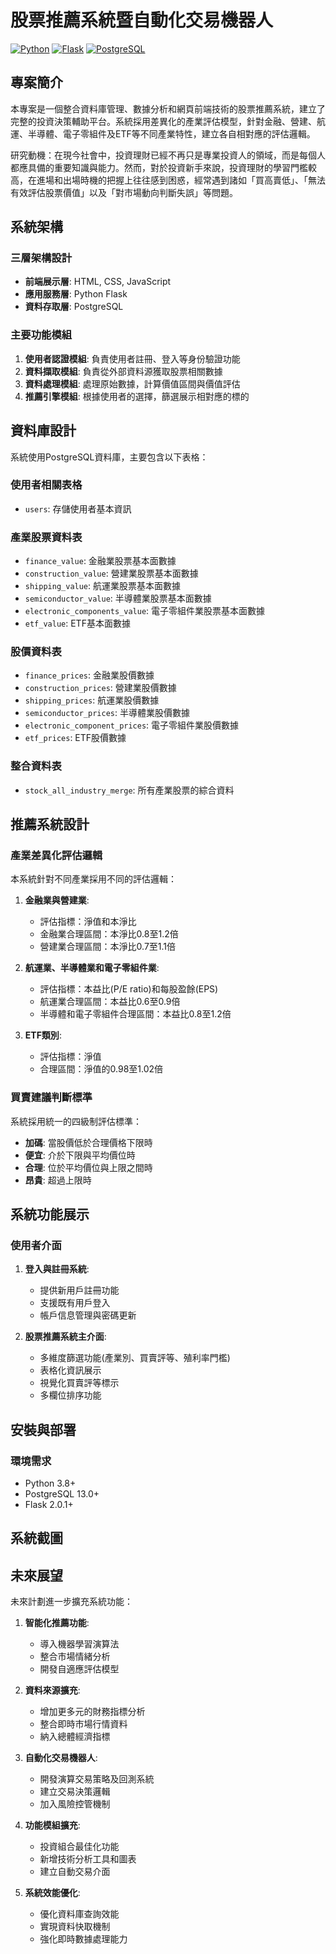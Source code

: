 # 股票推薦系統暨自動化交易機器人

[![Python](https://img.shields.io/badge/Python-3.8%2B-brightgreen.svg)](https://www.python.org/)
[![Flask](https://img.shields.io/badge/Flask-2.0.1-lightgrey.svg)](https://flask.palletsprojects.com/)
[![PostgreSQL](https://img.shields.io/badge/PostgreSQL-13.0-blue.svg)](https://www.postgresql.org/)

## 專案簡介

本專案是一個整合資料庫管理、數據分析和網頁前端技術的股票推薦系統，建立了完整的投資決策輔助平台。系統採用差異化的產業評估模型，針對金融、營建、航運、半導體、電子零組件及ETF等不同產業特性，建立各自相對應的評估邏輯。

研究動機：在現今社會中，投資理財已經不再只是專業投資人的領域，而是每個人都應具備的重要知識與能力。然而，對於投資新手來說，投資理財的學習門檻較高，在進場和出場時機的把握上往往感到困惑，經常遇到諸如「買高賣低」、「無法有效評估股票價值」以及「對市場動向判斷失誤」等問題。

## 系統架構

### 三層架構設計
- **前端展示層**: HTML, CSS, JavaScript
- **應用服務層**: Python Flask
- **資料存取層**: PostgreSQL

### 主要功能模組
1. **使用者認證模組**: 負責使用者註冊、登入等身份驗證功能
2. **資料擷取模組**: 負責從外部資料源獲取股票相關數據
3. **資料處理模組**: 處理原始數據，計算價值區間與價值評估
4. **推薦引擎模組**: 根據使用者的選擇，篩選展示相對應的標的

## 資料庫設計

系統使用PostgreSQL資料庫，主要包含以下表格：

### 使用者相關表格
- `users`: 存儲使用者基本資訊

### 產業股票資料表
- `finance_value`: 金融業股票基本面數據
- `construction_value`: 營建業股票基本面數據
- `shipping_value`: 航運業股票基本面數據
- `semiconductor_value`: 半導體業股票基本面數據
- `electronic_components_value`: 電子零組件業股票基本面數據
- `etf_value`: ETF基本面數據

### 股價資料表
- `finance_prices`: 金融業股價數據
- `construction_prices`: 營建業股價數據
- `shipping_prices`: 航運業股價數據
- `semiconductor_prices`: 半導體業股價數據
- `electronic_component_prices`: 電子零組件業股價數據
- `etf_prices`: ETF股價數據

### 整合資料表
- `stock_all_industry_merge`: 所有產業股票的綜合資料

## 推薦系統設計

### 產業差異化評估邏輯

本系統針對不同產業採用不同的評估邏輯：

1. **金融業與營建業**:
   - 評估指標：淨值和本淨比
   - 金融業合理區間：本淨比0.8至1.2倍
   - 營建業合理區間：本淨比0.7至1.1倍

2. **航運業、半導體業和電子零組件業**:
   - 評估指標：本益比(P/E ratio)和每股盈餘(EPS)
   - 航運業合理區間：本益比0.6至0.9倍
   - 半導體和電子零組件合理區間：本益比0.8至1.2倍

3. **ETF類別**:
   - 評估指標：淨值
   - 合理區間：淨值的0.98至1.02倍

### 買賣建議判斷標準

系統採用統一的四級制評估標準：
- **加碼**: 當股價低於合理價格下限時
- **便宜**: 介於下限與平均價位時
- **合理**: 位於平均價位與上限之間時
- **昂貴**: 超過上限時

## 系統功能展示

### 使用者介面

1. **登入與註冊系統**:
   - 提供新用戶註冊功能
   - 支援既有用戶登入
   - 帳戶信息管理與密碼更新

2. **股票推薦系統主介面**:
   - 多維度篩選功能(產業別、買賣評等、殖利率門檻)
   - 表格化資訊展示
   - 視覺化買賣評等標示
   - 多欄位排序功能

## 安裝與部署

### 環境需求
- Python 3.8+
- PostgreSQL 13.0+
- Flask 2.0.1+

## 系統截圖


## 未來展望

未來計劃進一步擴充系統功能：

1. **智能化推薦功能**:
   - 導入機器學習演算法
   - 整合市場情緒分析
   - 開發自適應評估模型

2. **資料來源擴充**:
   - 增加更多元的財務指標分析
   - 整合即時市場行情資料
   - 納入總體經濟指標

3. **自動化交易機器人**:
   - 開發演算交易策略及回測系統
   - 建立交易決策邏輯
   - 加入風險控管機制

4. **功能模組擴充**:
   - 投資組合最佳化功能
   - 新增技術分析工具和圖表
   - 建立自動交易介面

5. **系統效能優化**:
   - 優化資料庫查詢效能
   - 實現資料快取機制
   - 強化即時數據處理能力
